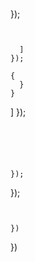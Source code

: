 






<!-- /TOC -->







```
```


```



```



```


```


});
```


  ]
});
```

    {
      }
    }
  ]
});
```





});
```


});
```


})
```



})
```
